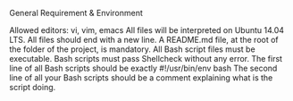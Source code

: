General Requirement & Environment


Allowed editors: vi, vim, emacs
All files will be interpreted on Ubuntu 14.04 LTS.
All files should end with a new line.
A README.md file, at the root of the folder of the project, is mandatory.
All Bash script files must be executable.
Bash scripts must pass Shellcheck without any error.
The first line of all Bash scripts should be exactly #!/usr/bin/env bash
The second line of all your Bash scripts should be a comment explaining what is the script doing.
